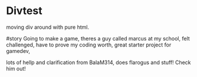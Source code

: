 # Divtest
moving div around with pure html.

#story
Going to make a game, theres a guy called marcus at my school, felt challenged, have to prove my coding worth, great starter project for gamedev, 






























































































lots of hellp and clarification from BalaM314, does flarogus and stuff! Check him out!

